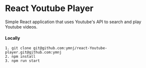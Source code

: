 # React Youtube Player

Simple React application that uses Youtube's API to search and play Youtube videos. 

#### Locally
```
1. git clone git@github.com:ymnj/react-Youtube-player.git@github.com:ymnj
2. npm install
3. npm run start
```

